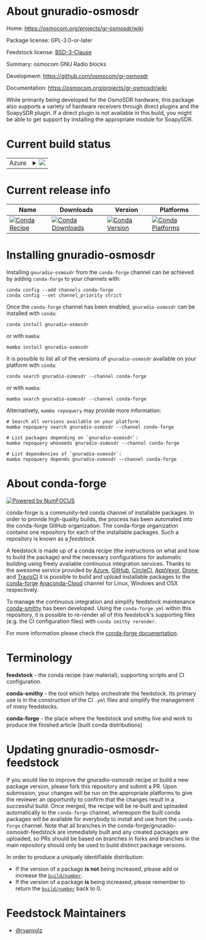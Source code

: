 About gnuradio-osmosdr
======================

Home: https://osmocom.org/projects/gr-osmosdr/wiki

Package license: GPL-3.0-or-later

Feedstock license: [BSD-3-Clause](https://github.com/conda-forge/gnuradio-osmosdr-feedstock/blob/main/LICENSE.txt)

Summary: osmocom GNU Radio blocks

Development: https://github.com/osmocom/gr-osmosdr

Documentation: https://osmocom.org/projects/gr-osmosdr/wiki

While primarily being developed for the OsmoSDR hardware, this package also
supports a variety of hardware receivers through direct plugins and the SoapySDR
plugin. If a direct plugin is not available in this build, you might be able to get
support by installing the appropriate module for SoapySDR.


Current build status
====================


<table>
    
  <tr>
    <td>Azure</td>
    <td>
      <details>
        <summary>
          <a href="https://dev.azure.com/conda-forge/feedstock-builds/_build/latest?definitionId=9986&branchName=main">
            <img src="https://dev.azure.com/conda-forge/feedstock-builds/_apis/build/status/gnuradio-osmosdr-feedstock?branchName=main">
          </a>
        </summary>
        <table>
          <thead><tr><th>Variant</th><th>Status</th></tr></thead>
          <tbody><tr>
              <td>linux_64_gnuradio_extra_pin3.9.8numpy1.20python3.8.____cpython</td>
              <td>
                <a href="https://dev.azure.com/conda-forge/feedstock-builds/_build/latest?definitionId=9986&branchName=main">
                  <img src="https://dev.azure.com/conda-forge/feedstock-builds/_apis/build/status/gnuradio-osmosdr-feedstock?branchName=main&jobName=linux&configuration=linux%20linux_64_gnuradio_extra_pin3.9.8numpy1.20python3.8.____cpython" alt="variant">
                </a>
              </td>
            </tr><tr>
              <td>linux_64_gnuradio_extra_pin3.9.8numpy1.20python3.9.____cpython</td>
              <td>
                <a href="https://dev.azure.com/conda-forge/feedstock-builds/_build/latest?definitionId=9986&branchName=main">
                  <img src="https://dev.azure.com/conda-forge/feedstock-builds/_apis/build/status/gnuradio-osmosdr-feedstock?branchName=main&jobName=linux&configuration=linux%20linux_64_gnuradio_extra_pin3.9.8numpy1.20python3.9.____cpython" alt="variant">
                </a>
              </td>
            </tr><tr>
              <td>linux_64_gnuradio_extra_pin3.9.8numpy1.21python3.10.____cpython</td>
              <td>
                <a href="https://dev.azure.com/conda-forge/feedstock-builds/_build/latest?definitionId=9986&branchName=main">
                  <img src="https://dev.azure.com/conda-forge/feedstock-builds/_apis/build/status/gnuradio-osmosdr-feedstock?branchName=main&jobName=linux&configuration=linux%20linux_64_gnuradio_extra_pin3.9.8numpy1.21python3.10.____cpython" alt="variant">
                </a>
              </td>
            </tr><tr>
              <td>linux_64_gnuradio_extra_pin3.9.8numpy1.23python3.11.____cpython</td>
              <td>
                <a href="https://dev.azure.com/conda-forge/feedstock-builds/_build/latest?definitionId=9986&branchName=main">
                  <img src="https://dev.azure.com/conda-forge/feedstock-builds/_apis/build/status/gnuradio-osmosdr-feedstock?branchName=main&jobName=linux&configuration=linux%20linux_64_gnuradio_extra_pin3.9.8numpy1.23python3.11.____cpython" alt="variant">
                </a>
              </td>
            </tr><tr>
              <td>linux_64_gnuradio_extra_pinnumpy1.20python3.8.____cpython</td>
              <td>
                <a href="https://dev.azure.com/conda-forge/feedstock-builds/_build/latest?definitionId=9986&branchName=main">
                  <img src="https://dev.azure.com/conda-forge/feedstock-builds/_apis/build/status/gnuradio-osmosdr-feedstock?branchName=main&jobName=linux&configuration=linux%20linux_64_gnuradio_extra_pinnumpy1.20python3.8.____cpython" alt="variant">
                </a>
              </td>
            </tr><tr>
              <td>linux_64_gnuradio_extra_pinnumpy1.20python3.9.____cpython</td>
              <td>
                <a href="https://dev.azure.com/conda-forge/feedstock-builds/_build/latest?definitionId=9986&branchName=main">
                  <img src="https://dev.azure.com/conda-forge/feedstock-builds/_apis/build/status/gnuradio-osmosdr-feedstock?branchName=main&jobName=linux&configuration=linux%20linux_64_gnuradio_extra_pinnumpy1.20python3.9.____cpython" alt="variant">
                </a>
              </td>
            </tr><tr>
              <td>linux_64_gnuradio_extra_pinnumpy1.21python3.10.____cpython</td>
              <td>
                <a href="https://dev.azure.com/conda-forge/feedstock-builds/_build/latest?definitionId=9986&branchName=main">
                  <img src="https://dev.azure.com/conda-forge/feedstock-builds/_apis/build/status/gnuradio-osmosdr-feedstock?branchName=main&jobName=linux&configuration=linux%20linux_64_gnuradio_extra_pinnumpy1.21python3.10.____cpython" alt="variant">
                </a>
              </td>
            </tr><tr>
              <td>linux_64_gnuradio_extra_pinnumpy1.23python3.11.____cpython</td>
              <td>
                <a href="https://dev.azure.com/conda-forge/feedstock-builds/_build/latest?definitionId=9986&branchName=main">
                  <img src="https://dev.azure.com/conda-forge/feedstock-builds/_apis/build/status/gnuradio-osmosdr-feedstock?branchName=main&jobName=linux&configuration=linux%20linux_64_gnuradio_extra_pinnumpy1.23python3.11.____cpython" alt="variant">
                </a>
              </td>
            </tr><tr>
              <td>linux_aarch64_gnuradio_extra_pin3.9.8numpy1.20python3.8.____cpython</td>
              <td>
                <a href="https://dev.azure.com/conda-forge/feedstock-builds/_build/latest?definitionId=9986&branchName=main">
                  <img src="https://dev.azure.com/conda-forge/feedstock-builds/_apis/build/status/gnuradio-osmosdr-feedstock?branchName=main&jobName=linux&configuration=linux%20linux_aarch64_gnuradio_extra_pin3.9.8numpy1.20python3.8.____cpython" alt="variant">
                </a>
              </td>
            </tr><tr>
              <td>linux_aarch64_gnuradio_extra_pin3.9.8numpy1.20python3.9.____cpython</td>
              <td>
                <a href="https://dev.azure.com/conda-forge/feedstock-builds/_build/latest?definitionId=9986&branchName=main">
                  <img src="https://dev.azure.com/conda-forge/feedstock-builds/_apis/build/status/gnuradio-osmosdr-feedstock?branchName=main&jobName=linux&configuration=linux%20linux_aarch64_gnuradio_extra_pin3.9.8numpy1.20python3.9.____cpython" alt="variant">
                </a>
              </td>
            </tr><tr>
              <td>linux_aarch64_gnuradio_extra_pin3.9.8numpy1.21python3.10.____cpython</td>
              <td>
                <a href="https://dev.azure.com/conda-forge/feedstock-builds/_build/latest?definitionId=9986&branchName=main">
                  <img src="https://dev.azure.com/conda-forge/feedstock-builds/_apis/build/status/gnuradio-osmosdr-feedstock?branchName=main&jobName=linux&configuration=linux%20linux_aarch64_gnuradio_extra_pin3.9.8numpy1.21python3.10.____cpython" alt="variant">
                </a>
              </td>
            </tr><tr>
              <td>linux_aarch64_gnuradio_extra_pin3.9.8numpy1.23python3.11.____cpython</td>
              <td>
                <a href="https://dev.azure.com/conda-forge/feedstock-builds/_build/latest?definitionId=9986&branchName=main">
                  <img src="https://dev.azure.com/conda-forge/feedstock-builds/_apis/build/status/gnuradio-osmosdr-feedstock?branchName=main&jobName=linux&configuration=linux%20linux_aarch64_gnuradio_extra_pin3.9.8numpy1.23python3.11.____cpython" alt="variant">
                </a>
              </td>
            </tr><tr>
              <td>linux_aarch64_gnuradio_extra_pinnumpy1.20python3.8.____cpython</td>
              <td>
                <a href="https://dev.azure.com/conda-forge/feedstock-builds/_build/latest?definitionId=9986&branchName=main">
                  <img src="https://dev.azure.com/conda-forge/feedstock-builds/_apis/build/status/gnuradio-osmosdr-feedstock?branchName=main&jobName=linux&configuration=linux%20linux_aarch64_gnuradio_extra_pinnumpy1.20python3.8.____cpython" alt="variant">
                </a>
              </td>
            </tr><tr>
              <td>linux_aarch64_gnuradio_extra_pinnumpy1.20python3.9.____cpython</td>
              <td>
                <a href="https://dev.azure.com/conda-forge/feedstock-builds/_build/latest?definitionId=9986&branchName=main">
                  <img src="https://dev.azure.com/conda-forge/feedstock-builds/_apis/build/status/gnuradio-osmosdr-feedstock?branchName=main&jobName=linux&configuration=linux%20linux_aarch64_gnuradio_extra_pinnumpy1.20python3.9.____cpython" alt="variant">
                </a>
              </td>
            </tr><tr>
              <td>linux_aarch64_gnuradio_extra_pinnumpy1.21python3.10.____cpython</td>
              <td>
                <a href="https://dev.azure.com/conda-forge/feedstock-builds/_build/latest?definitionId=9986&branchName=main">
                  <img src="https://dev.azure.com/conda-forge/feedstock-builds/_apis/build/status/gnuradio-osmosdr-feedstock?branchName=main&jobName=linux&configuration=linux%20linux_aarch64_gnuradio_extra_pinnumpy1.21python3.10.____cpython" alt="variant">
                </a>
              </td>
            </tr><tr>
              <td>linux_aarch64_gnuradio_extra_pinnumpy1.23python3.11.____cpython</td>
              <td>
                <a href="https://dev.azure.com/conda-forge/feedstock-builds/_build/latest?definitionId=9986&branchName=main">
                  <img src="https://dev.azure.com/conda-forge/feedstock-builds/_apis/build/status/gnuradio-osmosdr-feedstock?branchName=main&jobName=linux&configuration=linux%20linux_aarch64_gnuradio_extra_pinnumpy1.23python3.11.____cpython" alt="variant">
                </a>
              </td>
            </tr><tr>
              <td>linux_ppc64le_gnuradio_extra_pin3.9.8numpy1.20python3.8.____cpython</td>
              <td>
                <a href="https://dev.azure.com/conda-forge/feedstock-builds/_build/latest?definitionId=9986&branchName=main">
                  <img src="https://dev.azure.com/conda-forge/feedstock-builds/_apis/build/status/gnuradio-osmosdr-feedstock?branchName=main&jobName=linux&configuration=linux%20linux_ppc64le_gnuradio_extra_pin3.9.8numpy1.20python3.8.____cpython" alt="variant">
                </a>
              </td>
            </tr><tr>
              <td>linux_ppc64le_gnuradio_extra_pin3.9.8numpy1.20python3.9.____cpython</td>
              <td>
                <a href="https://dev.azure.com/conda-forge/feedstock-builds/_build/latest?definitionId=9986&branchName=main">
                  <img src="https://dev.azure.com/conda-forge/feedstock-builds/_apis/build/status/gnuradio-osmosdr-feedstock?branchName=main&jobName=linux&configuration=linux%20linux_ppc64le_gnuradio_extra_pin3.9.8numpy1.20python3.9.____cpython" alt="variant">
                </a>
              </td>
            </tr><tr>
              <td>linux_ppc64le_gnuradio_extra_pin3.9.8numpy1.21python3.10.____cpython</td>
              <td>
                <a href="https://dev.azure.com/conda-forge/feedstock-builds/_build/latest?definitionId=9986&branchName=main">
                  <img src="https://dev.azure.com/conda-forge/feedstock-builds/_apis/build/status/gnuradio-osmosdr-feedstock?branchName=main&jobName=linux&configuration=linux%20linux_ppc64le_gnuradio_extra_pin3.9.8numpy1.21python3.10.____cpython" alt="variant">
                </a>
              </td>
            </tr><tr>
              <td>linux_ppc64le_gnuradio_extra_pin3.9.8numpy1.23python3.11.____cpython</td>
              <td>
                <a href="https://dev.azure.com/conda-forge/feedstock-builds/_build/latest?definitionId=9986&branchName=main">
                  <img src="https://dev.azure.com/conda-forge/feedstock-builds/_apis/build/status/gnuradio-osmosdr-feedstock?branchName=main&jobName=linux&configuration=linux%20linux_ppc64le_gnuradio_extra_pin3.9.8numpy1.23python3.11.____cpython" alt="variant">
                </a>
              </td>
            </tr><tr>
              <td>linux_ppc64le_gnuradio_extra_pinnumpy1.20python3.8.____cpython</td>
              <td>
                <a href="https://dev.azure.com/conda-forge/feedstock-builds/_build/latest?definitionId=9986&branchName=main">
                  <img src="https://dev.azure.com/conda-forge/feedstock-builds/_apis/build/status/gnuradio-osmosdr-feedstock?branchName=main&jobName=linux&configuration=linux%20linux_ppc64le_gnuradio_extra_pinnumpy1.20python3.8.____cpython" alt="variant">
                </a>
              </td>
            </tr><tr>
              <td>linux_ppc64le_gnuradio_extra_pinnumpy1.20python3.9.____cpython</td>
              <td>
                <a href="https://dev.azure.com/conda-forge/feedstock-builds/_build/latest?definitionId=9986&branchName=main">
                  <img src="https://dev.azure.com/conda-forge/feedstock-builds/_apis/build/status/gnuradio-osmosdr-feedstock?branchName=main&jobName=linux&configuration=linux%20linux_ppc64le_gnuradio_extra_pinnumpy1.20python3.9.____cpython" alt="variant">
                </a>
              </td>
            </tr><tr>
              <td>linux_ppc64le_gnuradio_extra_pinnumpy1.21python3.10.____cpython</td>
              <td>
                <a href="https://dev.azure.com/conda-forge/feedstock-builds/_build/latest?definitionId=9986&branchName=main">
                  <img src="https://dev.azure.com/conda-forge/feedstock-builds/_apis/build/status/gnuradio-osmosdr-feedstock?branchName=main&jobName=linux&configuration=linux%20linux_ppc64le_gnuradio_extra_pinnumpy1.21python3.10.____cpython" alt="variant">
                </a>
              </td>
            </tr><tr>
              <td>linux_ppc64le_gnuradio_extra_pinnumpy1.23python3.11.____cpython</td>
              <td>
                <a href="https://dev.azure.com/conda-forge/feedstock-builds/_build/latest?definitionId=9986&branchName=main">
                  <img src="https://dev.azure.com/conda-forge/feedstock-builds/_apis/build/status/gnuradio-osmosdr-feedstock?branchName=main&jobName=linux&configuration=linux%20linux_ppc64le_gnuradio_extra_pinnumpy1.23python3.11.____cpython" alt="variant">
                </a>
              </td>
            </tr><tr>
              <td>osx_64_gnuradio_extra_pin3.9.8numpy1.20python3.8.____cpython</td>
              <td>
                <a href="https://dev.azure.com/conda-forge/feedstock-builds/_build/latest?definitionId=9986&branchName=main">
                  <img src="https://dev.azure.com/conda-forge/feedstock-builds/_apis/build/status/gnuradio-osmosdr-feedstock?branchName=main&jobName=osx&configuration=osx%20osx_64_gnuradio_extra_pin3.9.8numpy1.20python3.8.____cpython" alt="variant">
                </a>
              </td>
            </tr><tr>
              <td>osx_64_gnuradio_extra_pin3.9.8numpy1.20python3.9.____cpython</td>
              <td>
                <a href="https://dev.azure.com/conda-forge/feedstock-builds/_build/latest?definitionId=9986&branchName=main">
                  <img src="https://dev.azure.com/conda-forge/feedstock-builds/_apis/build/status/gnuradio-osmosdr-feedstock?branchName=main&jobName=osx&configuration=osx%20osx_64_gnuradio_extra_pin3.9.8numpy1.20python3.9.____cpython" alt="variant">
                </a>
              </td>
            </tr><tr>
              <td>osx_64_gnuradio_extra_pin3.9.8numpy1.21python3.10.____cpython</td>
              <td>
                <a href="https://dev.azure.com/conda-forge/feedstock-builds/_build/latest?definitionId=9986&branchName=main">
                  <img src="https://dev.azure.com/conda-forge/feedstock-builds/_apis/build/status/gnuradio-osmosdr-feedstock?branchName=main&jobName=osx&configuration=osx%20osx_64_gnuradio_extra_pin3.9.8numpy1.21python3.10.____cpython" alt="variant">
                </a>
              </td>
            </tr><tr>
              <td>osx_64_gnuradio_extra_pin3.9.8numpy1.23python3.11.____cpython</td>
              <td>
                <a href="https://dev.azure.com/conda-forge/feedstock-builds/_build/latest?definitionId=9986&branchName=main">
                  <img src="https://dev.azure.com/conda-forge/feedstock-builds/_apis/build/status/gnuradio-osmosdr-feedstock?branchName=main&jobName=osx&configuration=osx%20osx_64_gnuradio_extra_pin3.9.8numpy1.23python3.11.____cpython" alt="variant">
                </a>
              </td>
            </tr><tr>
              <td>osx_64_gnuradio_extra_pinnumpy1.20python3.8.____cpython</td>
              <td>
                <a href="https://dev.azure.com/conda-forge/feedstock-builds/_build/latest?definitionId=9986&branchName=main">
                  <img src="https://dev.azure.com/conda-forge/feedstock-builds/_apis/build/status/gnuradio-osmosdr-feedstock?branchName=main&jobName=osx&configuration=osx%20osx_64_gnuradio_extra_pinnumpy1.20python3.8.____cpython" alt="variant">
                </a>
              </td>
            </tr><tr>
              <td>osx_64_gnuradio_extra_pinnumpy1.20python3.9.____cpython</td>
              <td>
                <a href="https://dev.azure.com/conda-forge/feedstock-builds/_build/latest?definitionId=9986&branchName=main">
                  <img src="https://dev.azure.com/conda-forge/feedstock-builds/_apis/build/status/gnuradio-osmosdr-feedstock?branchName=main&jobName=osx&configuration=osx%20osx_64_gnuradio_extra_pinnumpy1.20python3.9.____cpython" alt="variant">
                </a>
              </td>
            </tr><tr>
              <td>osx_64_gnuradio_extra_pinnumpy1.21python3.10.____cpython</td>
              <td>
                <a href="https://dev.azure.com/conda-forge/feedstock-builds/_build/latest?definitionId=9986&branchName=main">
                  <img src="https://dev.azure.com/conda-forge/feedstock-builds/_apis/build/status/gnuradio-osmosdr-feedstock?branchName=main&jobName=osx&configuration=osx%20osx_64_gnuradio_extra_pinnumpy1.21python3.10.____cpython" alt="variant">
                </a>
              </td>
            </tr><tr>
              <td>osx_64_gnuradio_extra_pinnumpy1.23python3.11.____cpython</td>
              <td>
                <a href="https://dev.azure.com/conda-forge/feedstock-builds/_build/latest?definitionId=9986&branchName=main">
                  <img src="https://dev.azure.com/conda-forge/feedstock-builds/_apis/build/status/gnuradio-osmosdr-feedstock?branchName=main&jobName=osx&configuration=osx%20osx_64_gnuradio_extra_pinnumpy1.23python3.11.____cpython" alt="variant">
                </a>
              </td>
            </tr><tr>
              <td>osx_arm64_gnuradio_extra_pin3.9.8numpy1.20python3.8.____cpython</td>
              <td>
                <a href="https://dev.azure.com/conda-forge/feedstock-builds/_build/latest?definitionId=9986&branchName=main">
                  <img src="https://dev.azure.com/conda-forge/feedstock-builds/_apis/build/status/gnuradio-osmosdr-feedstock?branchName=main&jobName=osx&configuration=osx%20osx_arm64_gnuradio_extra_pin3.9.8numpy1.20python3.8.____cpython" alt="variant">
                </a>
              </td>
            </tr><tr>
              <td>osx_arm64_gnuradio_extra_pin3.9.8numpy1.20python3.9.____cpython</td>
              <td>
                <a href="https://dev.azure.com/conda-forge/feedstock-builds/_build/latest?definitionId=9986&branchName=main">
                  <img src="https://dev.azure.com/conda-forge/feedstock-builds/_apis/build/status/gnuradio-osmosdr-feedstock?branchName=main&jobName=osx&configuration=osx%20osx_arm64_gnuradio_extra_pin3.9.8numpy1.20python3.9.____cpython" alt="variant">
                </a>
              </td>
            </tr><tr>
              <td>osx_arm64_gnuradio_extra_pin3.9.8numpy1.21python3.10.____cpython</td>
              <td>
                <a href="https://dev.azure.com/conda-forge/feedstock-builds/_build/latest?definitionId=9986&branchName=main">
                  <img src="https://dev.azure.com/conda-forge/feedstock-builds/_apis/build/status/gnuradio-osmosdr-feedstock?branchName=main&jobName=osx&configuration=osx%20osx_arm64_gnuradio_extra_pin3.9.8numpy1.21python3.10.____cpython" alt="variant">
                </a>
              </td>
            </tr><tr>
              <td>osx_arm64_gnuradio_extra_pin3.9.8numpy1.23python3.11.____cpython</td>
              <td>
                <a href="https://dev.azure.com/conda-forge/feedstock-builds/_build/latest?definitionId=9986&branchName=main">
                  <img src="https://dev.azure.com/conda-forge/feedstock-builds/_apis/build/status/gnuradio-osmosdr-feedstock?branchName=main&jobName=osx&configuration=osx%20osx_arm64_gnuradio_extra_pin3.9.8numpy1.23python3.11.____cpython" alt="variant">
                </a>
              </td>
            </tr><tr>
              <td>osx_arm64_gnuradio_extra_pinnumpy1.20python3.8.____cpython</td>
              <td>
                <a href="https://dev.azure.com/conda-forge/feedstock-builds/_build/latest?definitionId=9986&branchName=main">
                  <img src="https://dev.azure.com/conda-forge/feedstock-builds/_apis/build/status/gnuradio-osmosdr-feedstock?branchName=main&jobName=osx&configuration=osx%20osx_arm64_gnuradio_extra_pinnumpy1.20python3.8.____cpython" alt="variant">
                </a>
              </td>
            </tr><tr>
              <td>osx_arm64_gnuradio_extra_pinnumpy1.20python3.9.____cpython</td>
              <td>
                <a href="https://dev.azure.com/conda-forge/feedstock-builds/_build/latest?definitionId=9986&branchName=main">
                  <img src="https://dev.azure.com/conda-forge/feedstock-builds/_apis/build/status/gnuradio-osmosdr-feedstock?branchName=main&jobName=osx&configuration=osx%20osx_arm64_gnuradio_extra_pinnumpy1.20python3.9.____cpython" alt="variant">
                </a>
              </td>
            </tr><tr>
              <td>osx_arm64_gnuradio_extra_pinnumpy1.21python3.10.____cpython</td>
              <td>
                <a href="https://dev.azure.com/conda-forge/feedstock-builds/_build/latest?definitionId=9986&branchName=main">
                  <img src="https://dev.azure.com/conda-forge/feedstock-builds/_apis/build/status/gnuradio-osmosdr-feedstock?branchName=main&jobName=osx&configuration=osx%20osx_arm64_gnuradio_extra_pinnumpy1.21python3.10.____cpython" alt="variant">
                </a>
              </td>
            </tr><tr>
              <td>osx_arm64_gnuradio_extra_pinnumpy1.23python3.11.____cpython</td>
              <td>
                <a href="https://dev.azure.com/conda-forge/feedstock-builds/_build/latest?definitionId=9986&branchName=main">
                  <img src="https://dev.azure.com/conda-forge/feedstock-builds/_apis/build/status/gnuradio-osmosdr-feedstock?branchName=main&jobName=osx&configuration=osx%20osx_arm64_gnuradio_extra_pinnumpy1.23python3.11.____cpython" alt="variant">
                </a>
              </td>
            </tr><tr>
              <td>win_64_gnuradio_extra_pin3.9.8numpy1.20python3.8.____cpython</td>
              <td>
                <a href="https://dev.azure.com/conda-forge/feedstock-builds/_build/latest?definitionId=9986&branchName=main">
                  <img src="https://dev.azure.com/conda-forge/feedstock-builds/_apis/build/status/gnuradio-osmosdr-feedstock?branchName=main&jobName=win&configuration=win%20win_64_gnuradio_extra_pin3.9.8numpy1.20python3.8.____cpython" alt="variant">
                </a>
              </td>
            </tr><tr>
              <td>win_64_gnuradio_extra_pin3.9.8numpy1.20python3.9.____cpython</td>
              <td>
                <a href="https://dev.azure.com/conda-forge/feedstock-builds/_build/latest?definitionId=9986&branchName=main">
                  <img src="https://dev.azure.com/conda-forge/feedstock-builds/_apis/build/status/gnuradio-osmosdr-feedstock?branchName=main&jobName=win&configuration=win%20win_64_gnuradio_extra_pin3.9.8numpy1.20python3.9.____cpython" alt="variant">
                </a>
              </td>
            </tr><tr>
              <td>win_64_gnuradio_extra_pin3.9.8numpy1.21python3.10.____cpython</td>
              <td>
                <a href="https://dev.azure.com/conda-forge/feedstock-builds/_build/latest?definitionId=9986&branchName=main">
                  <img src="https://dev.azure.com/conda-forge/feedstock-builds/_apis/build/status/gnuradio-osmosdr-feedstock?branchName=main&jobName=win&configuration=win%20win_64_gnuradio_extra_pin3.9.8numpy1.21python3.10.____cpython" alt="variant">
                </a>
              </td>
            </tr><tr>
              <td>win_64_gnuradio_extra_pin3.9.8numpy1.23python3.11.____cpython</td>
              <td>
                <a href="https://dev.azure.com/conda-forge/feedstock-builds/_build/latest?definitionId=9986&branchName=main">
                  <img src="https://dev.azure.com/conda-forge/feedstock-builds/_apis/build/status/gnuradio-osmosdr-feedstock?branchName=main&jobName=win&configuration=win%20win_64_gnuradio_extra_pin3.9.8numpy1.23python3.11.____cpython" alt="variant">
                </a>
              </td>
            </tr><tr>
              <td>win_64_gnuradio_extra_pinnumpy1.20python3.8.____cpython</td>
              <td>
                <a href="https://dev.azure.com/conda-forge/feedstock-builds/_build/latest?definitionId=9986&branchName=main">
                  <img src="https://dev.azure.com/conda-forge/feedstock-builds/_apis/build/status/gnuradio-osmosdr-feedstock?branchName=main&jobName=win&configuration=win%20win_64_gnuradio_extra_pinnumpy1.20python3.8.____cpython" alt="variant">
                </a>
              </td>
            </tr><tr>
              <td>win_64_gnuradio_extra_pinnumpy1.20python3.9.____cpython</td>
              <td>
                <a href="https://dev.azure.com/conda-forge/feedstock-builds/_build/latest?definitionId=9986&branchName=main">
                  <img src="https://dev.azure.com/conda-forge/feedstock-builds/_apis/build/status/gnuradio-osmosdr-feedstock?branchName=main&jobName=win&configuration=win%20win_64_gnuradio_extra_pinnumpy1.20python3.9.____cpython" alt="variant">
                </a>
              </td>
            </tr><tr>
              <td>win_64_gnuradio_extra_pinnumpy1.21python3.10.____cpython</td>
              <td>
                <a href="https://dev.azure.com/conda-forge/feedstock-builds/_build/latest?definitionId=9986&branchName=main">
                  <img src="https://dev.azure.com/conda-forge/feedstock-builds/_apis/build/status/gnuradio-osmosdr-feedstock?branchName=main&jobName=win&configuration=win%20win_64_gnuradio_extra_pinnumpy1.21python3.10.____cpython" alt="variant">
                </a>
              </td>
            </tr><tr>
              <td>win_64_gnuradio_extra_pinnumpy1.23python3.11.____cpython</td>
              <td>
                <a href="https://dev.azure.com/conda-forge/feedstock-builds/_build/latest?definitionId=9986&branchName=main">
                  <img src="https://dev.azure.com/conda-forge/feedstock-builds/_apis/build/status/gnuradio-osmosdr-feedstock?branchName=main&jobName=win&configuration=win%20win_64_gnuradio_extra_pinnumpy1.23python3.11.____cpython" alt="variant">
                </a>
              </td>
            </tr>
          </tbody>
        </table>
      </details>
    </td>
  </tr>
</table>

Current release info
====================

| Name | Downloads | Version | Platforms |
| --- | --- | --- | --- |
| [![Conda Recipe](https://img.shields.io/badge/recipe-gnuradio--osmosdr-green.svg)](https://anaconda.org/conda-forge/gnuradio-osmosdr) | [![Conda Downloads](https://img.shields.io/conda/dn/conda-forge/gnuradio-osmosdr.svg)](https://anaconda.org/conda-forge/gnuradio-osmosdr) | [![Conda Version](https://img.shields.io/conda/vn/conda-forge/gnuradio-osmosdr.svg)](https://anaconda.org/conda-forge/gnuradio-osmosdr) | [![Conda Platforms](https://img.shields.io/conda/pn/conda-forge/gnuradio-osmosdr.svg)](https://anaconda.org/conda-forge/gnuradio-osmosdr) |

Installing gnuradio-osmosdr
===========================

Installing `gnuradio-osmosdr` from the `conda-forge` channel can be achieved by adding `conda-forge` to your channels with:

```
conda config --add channels conda-forge
conda config --set channel_priority strict
```

Once the `conda-forge` channel has been enabled, `gnuradio-osmosdr` can be installed with `conda`:

```
conda install gnuradio-osmosdr
```

or with `mamba`:

```
mamba install gnuradio-osmosdr
```

It is possible to list all of the versions of `gnuradio-osmosdr` available on your platform with `conda`:

```
conda search gnuradio-osmosdr --channel conda-forge
```

or with `mamba`:

```
mamba search gnuradio-osmosdr --channel conda-forge
```

Alternatively, `mamba repoquery` may provide more information:

```
# Search all versions available on your platform:
mamba repoquery search gnuradio-osmosdr --channel conda-forge

# List packages depending on `gnuradio-osmosdr`:
mamba repoquery whoneeds gnuradio-osmosdr --channel conda-forge

# List dependencies of `gnuradio-osmosdr`:
mamba repoquery depends gnuradio-osmosdr --channel conda-forge
```


About conda-forge
=================

[![Powered by
NumFOCUS](https://img.shields.io/badge/powered%20by-NumFOCUS-orange.svg?style=flat&colorA=E1523D&colorB=007D8A)](https://numfocus.org)

conda-forge is a community-led conda channel of installable packages.
In order to provide high-quality builds, the process has been automated into the
conda-forge GitHub organization. The conda-forge organization contains one repository
for each of the installable packages. Such a repository is known as a *feedstock*.

A feedstock is made up of a conda recipe (the instructions on what and how to build
the package) and the necessary configurations for automatic building using freely
available continuous integration services. Thanks to the awesome service provided by
[Azure](https://azure.microsoft.com/en-us/services/devops/), [GitHub](https://github.com/),
[CircleCI](https://circleci.com/), [AppVeyor](https://www.appveyor.com/),
[Drone](https://cloud.drone.io/welcome), and [TravisCI](https://travis-ci.com/)
it is possible to build and upload installable packages to the
[conda-forge](https://anaconda.org/conda-forge) [Anaconda-Cloud](https://anaconda.org/)
channel for Linux, Windows and OSX respectively.

To manage the continuous integration and simplify feedstock maintenance
[conda-smithy](https://github.com/conda-forge/conda-smithy) has been developed.
Using the ``conda-forge.yml`` within this repository, it is possible to re-render all of
this feedstock's supporting files (e.g. the CI configuration files) with ``conda smithy rerender``.

For more information please check the [conda-forge documentation](https://conda-forge.org/docs/).

Terminology
===========

**feedstock** - the conda recipe (raw material), supporting scripts and CI configuration.

**conda-smithy** - the tool which helps orchestrate the feedstock.
                   Its primary use is in the construction of the CI ``.yml`` files
                   and simplify the management of *many* feedstocks.

**conda-forge** - the place where the feedstock and smithy live and work to
                  produce the finished article (built conda distributions)


Updating gnuradio-osmosdr-feedstock
===================================

If you would like to improve the gnuradio-osmosdr recipe or build a new
package version, please fork this repository and submit a PR. Upon submission,
your changes will be run on the appropriate platforms to give the reviewer an
opportunity to confirm that the changes result in a successful build. Once
merged, the recipe will be re-built and uploaded automatically to the
`conda-forge` channel, whereupon the built conda packages will be available for
everybody to install and use from the `conda-forge` channel.
Note that all branches in the conda-forge/gnuradio-osmosdr-feedstock are
immediately built and any created packages are uploaded, so PRs should be based
on branches in forks and branches in the main repository should only be used to
build distinct package versions.

In order to produce a uniquely identifiable distribution:
 * If the version of a package **is not** being increased, please add or increase
   the [``build/number``](https://docs.conda.io/projects/conda-build/en/latest/resources/define-metadata.html#build-number-and-string).
 * If the version of a package **is** being increased, please remember to return
   the [``build/number``](https://docs.conda.io/projects/conda-build/en/latest/resources/define-metadata.html#build-number-and-string)
   back to 0.

Feedstock Maintainers
=====================

* [@ryanvolz](https://github.com/ryanvolz/)

